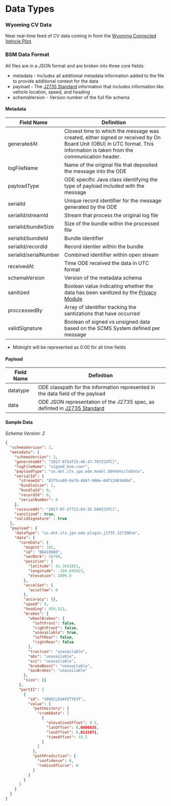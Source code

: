 # Data Types

### Wyoming CV Data

Near real-time feed of CV data coming in from the [Wyoming Connected Vehicle Pilot]( https://www.its.dot.gov/pilots/pilots_wydot.htm).

### BSM Data Format

All files are in a JSON format and are broken into three core fields:

- metadata - Includes all additional metadata information added to the file to provide additional context for the data
- payload - The [J2735 Standard](http://standards.sae.org/j2735_201603/) information that includes information like vehicle location, speed, and heading
- schemaVersion - Version number of the full file schema

#### Metadata 

Field Name | Definition 
--- | --- 
generatedAt | Closest time to which the message was created, either signed or received by On Board Unit (OBU) in UTC format. This information is taken from the communication header.
logFileName | Name of the original file that deposited the message into the ODE
payloadType | ODE specific Java class identifying the type of payload included with the message
serialId | Unique record identifier for the message generated by the ODE
serialId/streamId |Stream that process the original log file
serialId/bundleSize | Size of the bundle within the processed file
serialId/bundleId | Bundle identifier
serialId/recordId | Record identier within the bundle
serialid/serialNumber | Combined identifier within open stream
receivedAt | Time ODE received the data in UTC format
schemaVersion | Version of the metadata schema
sanitized | Boolean value indicating whether the data has been sanitized by the [Privacy Module](https://github.com/usdot-jpo-ode/jpo-cvdp)
proccessedBy | Array of identifier tracking the santizations that have occurred
validSignature | Boolean of signed vs unsigned data based on the SCMS System defined per message

* Midnight will be represented as 0:00 for all time fields

#### Payload 

Field Name | Definition 
--- | --- 
datatype | ODE classpath for the information represented in the data field of the payload
data | ODE JSON representation of the J2735 spec, as definted in [J2735 Standard](http://standards.sae.org/j2735_201603/)

#### Sample Data 
*Schema Version: 2*

```json
{
  "schemaVersion": 2,
  "metadata": {
    "schemaVersion": 2,
    "generatedAt": "2017-0714T15:46:47.707Z[UTC]",            
    "logFileName": "signed_bsm.coer",                         
    "payloadType": "us.dot.its.jpo.ode.model.OdeVehicleData", 
    "serialId": {
      "streamId": "8375ca99-8e7d-4847-908e-0df12d03dd6d",     
      "bundleSize": 1,                                        
      "bundleId": 0,                                          
      "recordId": 0,                                          
      "serialNumber": 0
    },
    "receivedAt": "2017-07-27T12:03:35.509Z[UTC]",                 
    "sanitized": true,
    "validSignature" : true
  },
  "payload": {                                                
    "dataType": "us.dot.its.jpo.ode.plugin.j2735.J2735Bsm",
    "data": {                                                 
      "coreData": {
        "msgCnt": 102,
        "id": "BEA10000",
        "secMark": 36799,
        "position": {
          "latitude": 41.1641851,
          "longitude": -104.843423,
          "elevation": 1896.9
        },        
        "accelSet": {
          "accelYaw": 0
        },
        "accuracy": {},
        "speed": 0,
        "heading": 450.123,
        "brakes": {
          "wheelBrakes": {
            "leftFront": false,
            "rightFront": false,
            "unavailable": true,
            "leftRear": false,
            "rightRear": false
          },
          "traction": "unavailable",
          "abs": "unavailable",
          "scs": "unavailable",
          "brakeBoost": "unavailable",
          "auxBrakes": "unavailable"
        },
        "size": {}
      },
      "partII": [
        {
          "id": "VEHICLESAFETYEXT",
          "value": {
            "pathHistory": {
              "crumbData": [
                {
                  "elevationOffset": 9.5,
                  "latOffset": 0.0000035,
                  "lonOffset": 0.0131071,
                  "timeOffset": 33.2
                }           
              ]
            },
            "pathPrediction": {
              "confidence": 0,
              "radiusOfCurve": 0
            }
          }
        }
      ]
    }
  }
}
```

